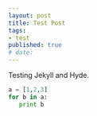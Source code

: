 ```yaml
---
layout: post
title: Test Post
tags:
- test
published: true
# date:
---
```


Testing Jekyll and Hyde.

``` python
a = [1,2,3]
for b in a:
   print b
```
